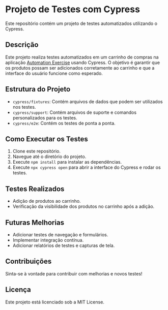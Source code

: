 # Projeto de Testes com Cypress

Este repositório contém um projeto de testes automatizados utilizando o Cypress. 

## Descrição
Este projeto realiza testes automatizados em um carrinho de compras na aplicação [Automation Exercise](https://automationexercise.com/) usando Cypress. O objetivo é garantir que os produtos possam ser adicionados corretamente ao carrinho e que a interface do usuário funcione como esperado.

## Estrutura do Projeto

- `cypress/fixtures`: Contém arquivos de dados que podem ser utilizados nos testes.
- `cypress/support`: Contém arquivos de suporte e comandos personalizados para os testes.
- `cypress/e2e`: Contém os testes de ponta a ponta.

## Como Executar os Testes

1. Clone este repositório.
2. Navegue até o diretório do projeto.
3. Execute `npm install` para instalar as dependências.
4. Execute `npx cypress open` para abrir a interface do Cypress e rodar os testes.

## Testes Realizados
 - Adição de produtos ao carrinho.
 - Verificação da visibilidade dos produtos no carrinho após a adição.
 
 ## Futuras Melhorias
 - Adicionar testes de navegação e formulários.
 - Implementar integração contínua.
 - Adicionar relatórios de testes e capturas de tela.



## Contribuições

Sinta-se à vontade para contribuir com melhorias e novos testes!


## Licença
Este projeto está licenciado sob a MIT License.